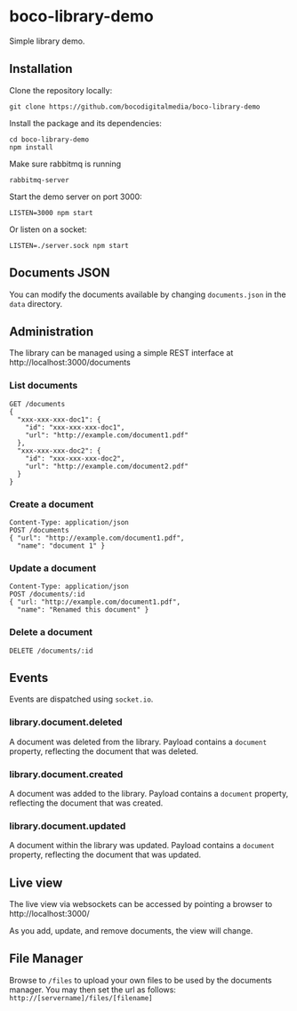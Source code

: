 # boco-library-demo

Simple library demo.

##
## Installation

Clone the repository locally:

```
git clone https://github.com/bocodigitalmedia/boco-library-demo
```

Install the package and its dependencies:

```
cd boco-library-demo
npm install
```

Make sure rabbitmq is running

```
rabbitmq-server
```

Start the demo server on port 3000:

```
LISTEN=3000 npm start
```

Or listen on a socket:

```
LISTEN=./server.sock npm start
```

## Documents JSON

You can modify the documents available by changing `documents.json` in the `data` directory.

## Administration

The library can be managed using a simple REST interface at http://localhost:3000/documents

### List documents

```
GET /documents
{
  "xxx-xxx-xxx-doc1": {
    "id": "xxx-xxx-xxx-doc1",
    "url": "http://example.com/document1.pdf"
  },
  "xxx-xxx-xxx-doc2": {
    "id": "xxx-xxx-xxx-doc2",
    "url": "http://example.com/document2.pdf"
  }
}
```

### Create a document

```
Content-Type: application/json
POST /documents
{ "url": "http://example.com/document1.pdf",
  "name": "document 1" }
```

### Update a document

```
Content-Type: application/json
POST /documents/:id
{ "url: "http://example.com/document1.pdf",
  "name": "Renamed this document" }
```

### Delete a document

```
DELETE /documents/:id
```


## Events

Events are dispatched using `socket.io`.

### library.document.deleted

A document was deleted from the library. Payload contains a `document` property, reflecting the document that was deleted.


### library.document.created

A document was added to the library. Payload contains a `document` property, reflecting the document that was created.

### library.document.updated

A document within the library was updated. Payload contains a `document` property, reflecting the document that was updated.


## Live view

The live view via websockets can be accessed by pointing a browser to http://localhost:3000/

As you add, update, and remove documents, the view will change.


## File Manager

Browse to `/files` to upload your own files to be used by the documents manager.
You may then set the url as follows: `http://[servername]/files/[filename]`
